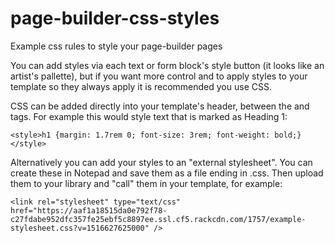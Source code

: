 # page-builder-css-styles
Example css rules to style your page-builder pages

You can add styles via each text or form block's style button (it looks like an artist's pallette), but if you want more control and to apply styles to your template so they always apply it is recommended you use CSS.

CSS can be added directly into your template's header, between the <head> and </head> tags. For example this would style text that is marked as Heading 1:

`<style>h1 {margin: 1.7rem 0; font-size: 3rem; font-weight: bold;}</style>`

Alternatively you can add your styles to an "external stylesheet". You can create these in Notepad and save them as a file ending in .css. Then upload them to your library and "call" them in your template, for example:

`<link rel="stylesheet" type="text/css" href="https://aaf1a18515da0e792f78-c27fdabe952dfc357fe25ebf5c8897ee.ssl.cf5.rackcdn.com/1757/example-stylesheet.css?v=1516627625000" />`

